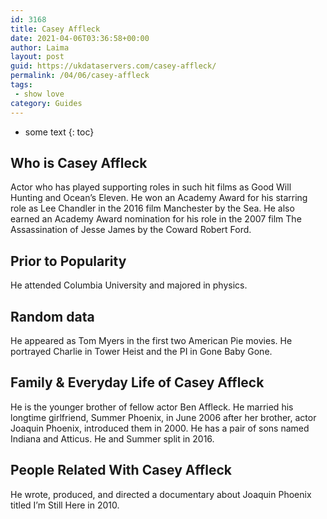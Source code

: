 ```yaml
---
id: 3168
title: Casey Affleck
date: 2021-04-06T03:36:58+00:00
author: Laima
layout: post
guid: https://ukdataservers.com/casey-affleck/
permalink: /04/06/casey-affleck
tags:
 - show love
category: Guides
---
```


* some text
{: toc}


## Who is Casey Affleck
                  
                  
                  
Actor who has played supporting roles in such hit films as Good Will Hunting and Ocean&#8217;s Eleven. He won an Academy Award for his starring role as Lee Chandler in the 2016 film Manchester by the Sea. He also earned an Academy Award nomination for his role in the 2007 film The Assassination of Jesse James by the Coward Robert Ford.
                  
              
            
              
            
                
                
                
## Prior to Popularity
                  
                  
                  
He attended Columbia University and majored in physics.
                  
              
            
              
            
                
                
                
## Random data
                  
                  
                  
He appeared as Tom Myers in the first two American Pie movies. He portrayed Charlie in Tower Heist and the PI in Gone Baby Gone.
                  
              
            
              
            
                
                
                
## Family & Everyday Life of Casey Affleck
                  
                  
                  
He is the younger brother of fellow actor Ben Affleck. He married his longtime girlfriend, Summer Phoenix, in June 2006 after her brother, actor Joaquin Phoenix, introduced them in 2000. He has a pair of sons named Indiana and Atticus. He and Summer split in 2016.
                  
              
            
              
            
                
                
                
## People Related With Casey Affleck
                  
                  
                  
He wrote, produced, and directed a documentary about Joaquin Phoenix titled I&#8217;m Still Here in 2010.
                  
              
            
              
            
                
              
            
              
              
            
            
              
            
          
          
          